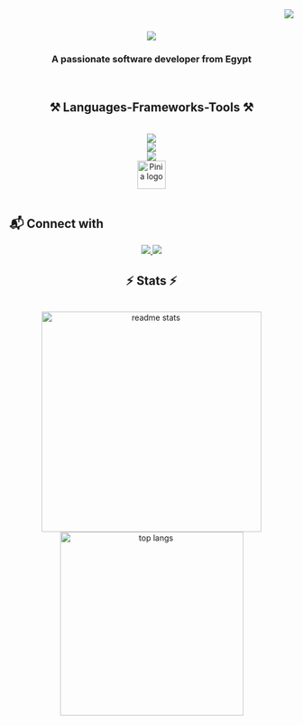 <img align="right" src="https://visitor-badge.laobi.icu/badge?page_id=naderkhaled15.naderkhaled15" />

<h1 align="center">
    <img src="https://readme-typing-svg.herokuapp.com/?font=Righteous&size=35&center=true&vCenter=true&width=500&height=70&duration=4000&lines=Hi+There!+👋;+I'm+Nader+khaled!;" />
</h1>

<h3 align="center">A passionate software developer from Egypt</h3>
<br/>
<h2 align="center">⚒️ Languages-Frameworks-Tools ⚒️</h2>
<br/>
<div align="center">
    <img  align="center" src="https://skillicons.dev/icons?i=html,css,bootstrap,sass" /><br/>
    <img  align="center" src="https://skillicons.dev/icons?i=javascript,typescript" /><br/>
    <img  align="center" src="https://skillicons.dev/icons?i=vuejs,vite" /><br/>
    <img width="50" src="https://pinia.vuejs.org/logo.svg" alt="Pinia logo">
</div>
<br/>
<h2 align="left">📬 Connect with</h2>
<div align="center"> 
  <a href="mailto:nader.khaled.dev@gmail.com">
    <img src="https://img.shields.io/badge/Gmail-333333?style=for-the-badge&logo=gmail&logoColor=red" />
  </a>
  <a href="https://linkedin.com/in/nader-khaled-dev" target="_blank">
    <img src="https://img.shields.io/badge/LinkedIn-0077B5?style=for-the-badge&logo=linkedin&logoColor=white" target="_blank" />
  </a>
</div>
<h2 align="center">⚡ Stats ⚡</h2>
<br>
<div align=center>
  <img width=390 src="https://github-readme-stats-naderkhaled15.vercel.app/api?username=naderkhaled15&count_private=true&show_icons=true&theme=react&rank_icon=github&border_radius=10" alt="readme stats" />
  <br/>
  <img width=325 align="center" src="https://github-readme-stats-naderkhaled15.vercel.app/api/top-langs/?username=naderkhaled15&hide=HTML&langs_count=8&layout=compact&theme=react&border_radius=10&size_weight=0.5&count_weight=0.5&exclude_repo=github-readme-stats" alt="top langs" />
</div>
